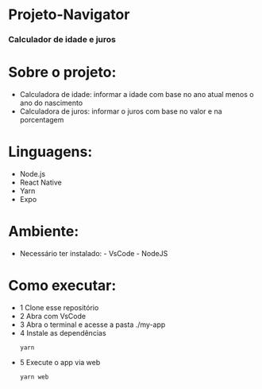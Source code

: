# Projeto-Navigator
### Calculador de idade e juros

# Sobre o projeto:
- Calculadora de idade: informar a idade com base no ano atual menos o ano do nascimento
- Calculadora de juros:  informar o juros com base no valor e na porcentagem

# Linguagens:
- Node.js
- React Native
- Yarn
- Expo

# Ambiente:
- Necessário ter instalado: - VsCode - NodeJS

# Como executar:
- 1 Clone esse repositório
- 2 Abra com VsCode
- 3 Abra o terminal e acesse a pasta ./my-app
- 4 Instale as dependências
  ```
  yarn
  ```
- 5 Execute o app via web
  ```
  yarn web
  ```
  
